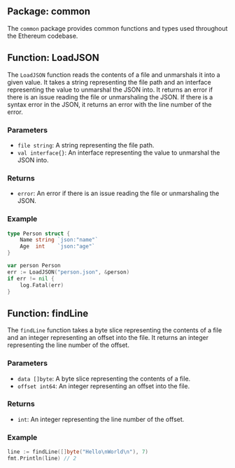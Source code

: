 ## Package: common

The `common` package provides common functions and types used throughout the Ethereum codebase.

## Function: LoadJSON

The `LoadJSON` function reads the contents of a file and unmarshals it into a given value. It takes a string representing the file path and an interface representing the value to unmarshal the JSON into. It returns an error if there is an issue reading the file or unmarshaling the JSON. If there is a syntax error in the JSON, it returns an error with the line number of the error.

### Parameters

- `file string`: A string representing the file path.
- `val interface{}`: An interface representing the value to unmarshal the JSON into.

### Returns

- `error`: An error if there is an issue reading the file or unmarshaling the JSON.

### Example

```go
type Person struct {
    Name string `json:"name"`
    Age  int    `json:"age"`
}

var person Person
err := LoadJSON("person.json", &person)
if err != nil {
    log.Fatal(err)
}
```

## Function: findLine

The `findLine` function takes a byte slice representing the contents of a file and an integer representing an offset into the file. It returns an integer representing the line number of the offset.

### Parameters

- `data []byte`: A byte slice representing the contents of a file.
- `offset int64`: An integer representing an offset into the file.

### Returns

- `int`: An integer representing the line number of the offset.

### Example

```go
line := findLine([]byte("Hello\nWorld\n"), 7)
fmt.Println(line) // 2
```
